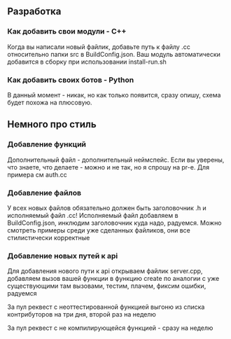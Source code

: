 ## Разработка

### Как добавить свои модули - С++

Когда вы написали новый файлик, добавьте путь к файлу .cc относительно папки src в BuildConfig.json. Ваш модуль автоматически добавится в сборку при использовании install-run.sh

### Как добавить своих ботов - Python

В данный момент - никак, но как только появится, сразу опишу, схема будет похожа на плюсовую.

## Немного про стиль

### Добавление функций

Дополнительный файл - дополнительный неймспейс. Если вы уверены, что знаете, что делаете - можно и не так, но я спрошу на pr-е. Для примера см auth.cc

### Добавление файлов 

У всех новых файлов обязательно должен быть заголовочник .h и исполняемый файл .cc! Исполняемый файл добавляем в BuildConfig.json, инклюдим заголовочник куда надо, радуемся. Можно смотреть примеры среди уже сделанных файликов, они все стилистически корректные

### Добавление новых путей к api

Для добавления нового пути к api открываем файлик server.cpp, добавляем вызов вашей функции в функцию create по аналогии с уже существующими там вызовами, тестим, плачем, фиксим ошибки, радуемся

За пул реквест с неоттестированной функцией выгоню из списка контрибуторов на три дня, второй раз на неделю

За пул реквест с не компилирующейся функцией - сразу на неделю
